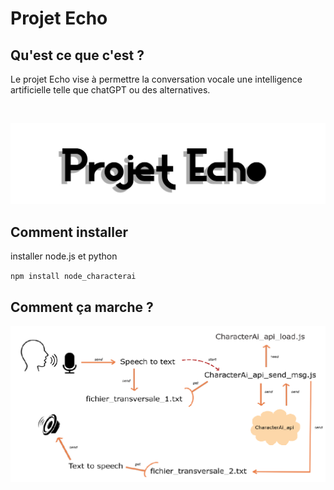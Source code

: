 # Projet Echo

## Qu'est ce que c'est ?

Le projet Echo vise à permettre la conversation vocale une intelligence artificielle telle que chatGPT ou des alternatives.

<br>

![logo du projet Echo](https://github.com/MrCarambole/Echo/blob/main/images/logomini.jpg)

## Comment installer

installer node.js et python

`npm install node_characterai`

## Comment ça marche ?

![Architecture](https://github.com/MrCarambole/Echo/blob/main/images/architecturemini.PNG)
